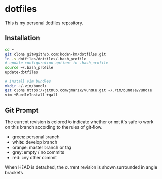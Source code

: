 # dotfiles

This is my personal dotfiles repository.

## Installation

```bash
cd ~
git clone git@github.com:koden-km/dotfiles.git
ln -s dotfiles/dotfiles/.bash_profile
# update configuration options in .bash_profile
source ~/.bash_profile
update-dotfiles

# install vim bundles
mkdir ~/.vim/bundle
git clone https://github.com/gmarik/vundle.git ~/.vim/bundle/vundle
vim +BundleInstall +qall
```

## Git Prompt

The current revision is colored to indicate whether or not it's safe to work on this branch according to the rules of git-flow.

 * green: personal branch
 * white: develop branch
 * orange: master branch or tag
 * grey: empty / no commits
 * red: any other commit

When HEAD is detached, the current revision is shown surrounded in angle brackets.

